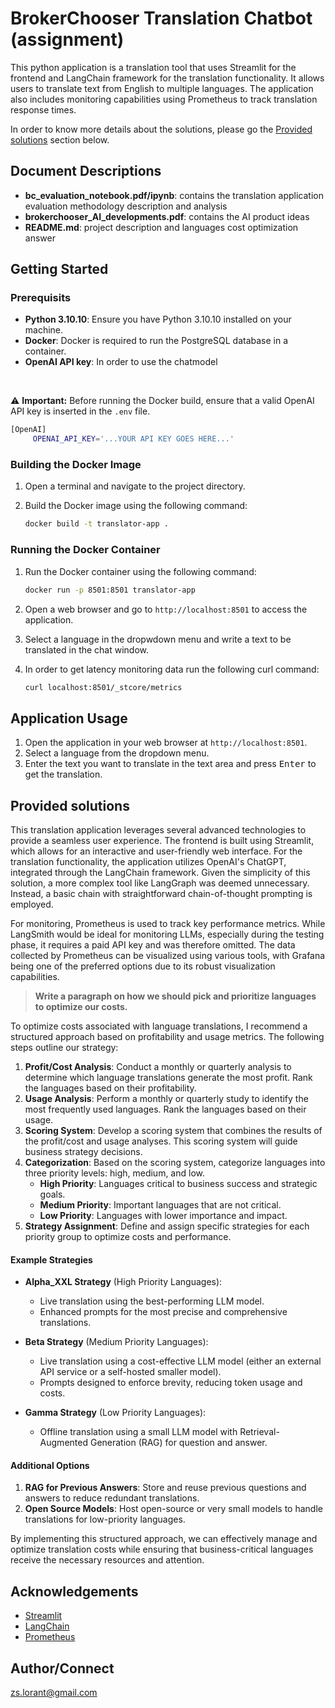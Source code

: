 # BrokerChooser Translation Chatbot (assignment)

This python application is a translation tool that uses Streamlit for the frontend and LangChain framework for the translation functionality. It allows users to translate text from English to multiple languages. The application also includes monitoring capabilities using Prometheus to track translation response times.


In order to know more details about the solutions, please go the [Provided solutions](#provided-solutions) section below.


## Document Descriptions
- **bc_evaluation_notebook.pdf/ipynb**: contains the translation application evaluation methodology description and analysis
- **brokerchooser_AI_developments.pdf**: contains the AI product ideas
- **README.md**: project description and languages cost optimization answer

## Getting Started

### Prerequisits

- **Python 3.10.10**: Ensure you have Python 3.10.10 installed on your machine.
- **Docker**: Docker is required to run the PostgreSQL database in a container.
- **OpenAI API key**: In order to use the chatmodel

<br>


⚠️ **Important:** Before running the Docker build, ensure that a valid OpenAI API key is inserted in the `.env` file.

   ```sh
   [OpenAI]
        OPENAI_API_KEY='...YOUR API KEY GOES HERE...'
   ```

### Building the Docker Image

1. Open a terminal and navigate to the project directory.

2. Build the Docker image using the following command:

   ```sh
   docker build -t translator-app .
   ```

### Running the Docker Container

1. Run the Docker container using the following command:

   ```sh
   docker run -p 8501:8501 translator-app
   ```
   
2. Open a web browser and go to `http://localhost:8501` to access the application.
3. Select a language in the dropwdown menu and write a text to be translated in the chat window.

4. In order to get latency monitoring data run the following curl command:

    ```sh
   curl localhost:8501/_stcore/metrics
   ```

## Application Usage

1. Open the application in your web browser at `http://localhost:8501`.
2. Select a language from the dropdown menu.
3. Enter the text you want to translate in the text area and press <kbd>Enter</kbd> to get the translation.


## Provided solutions

This translation application leverages several advanced technologies to provide a seamless user experience. The frontend is built using Streamlit, which allows for an interactive and user-friendly web interface. For the translation functionality, the application utilizes OpenAI's ChatGPT, integrated through the LangChain framework. Given the simplicity of this solution, a more complex tool like LangGraph was deemed unnecessary. Instead, a basic chain with straightforward chain-of-thought prompting is employed.

For monitoring, Prometheus is used to track key performance metrics. While LangSmith would be ideal for monitoring LLMs, especially during the testing phase, it requires a paid API key and was therefore omitted. The data collected by Prometheus can be visualized using various tools, with Grafana being one of the preferred options due to its robust visualization capabilities.

> **Write a paragraph on how we should pick and prioritize languages to optimize our costs.**

To optimize costs associated with language translations, I recommend a structured approach based on profitability and usage metrics. The following steps outline our strategy:

1. **Profit/Cost Analysis**: Conduct a monthly or quarterly analysis to determine which language translations generate the most profit. Rank the languages based on their profitability.
2. **Usage Analysis**: Perform a monthly or quarterly study to identify the most frequently used languages. Rank the languages based on their usage.
3. **Scoring System**: Develop a scoring system that combines the results of the profit/cost and usage analyses. This scoring system will guide business strategy decisions.
4. **Categorization**: Based on the scoring system, categorize languages into three priority levels: high, medium, and low.
   - **High Priority**: Languages critical to business success and strategic goals.
   - **Medium Priority**: Important languages that are not critical.
   - **Low Priority**: Languages with lower importance and impact.
5. **Strategy Assignment**: Define and assign specific strategies for each priority group to optimize costs and performance.

#### Example Strategies

- **Alpha_XXL Strategy** (High Priority Languages):
  - Live translation using the best-performing LLM model.
  - Enhanced prompts for the most precise and comprehensive translations.

- **Beta Strategy** (Medium Priority Languages):
  - Live translation using a cost-effective LLM model (either an external API service or a self-hosted smaller model).
  - Prompts designed to enforce brevity, reducing token usage and costs.

- **Gamma Strategy** (Low Priority Languages):
  - Offline translation using a small LLM model with Retrieval-Augmented Generation (RAG) for question and answer.

#### Additional Options

1. **RAG for Previous Answers**: Store and reuse previous questions and answers to reduce redundant translations.
2. **Open Source Models**: Host open-source or very small models to handle translations for low-priority languages.

By implementing this structured approach, we can effectively manage and optimize translation costs while ensuring that business-critical languages receive the necessary resources and attention.

## Acknowledgements

- [Streamlit](https://streamlit.io/)
- [LangChain](https://langchain.com/)
- [Prometheus](https://prometheus.io/)


## Author/Connect

[zs.lorant@gmail.com](zs.lorant@gmail.com)